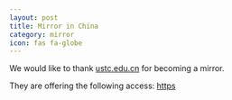 ```yaml
---
layout: post
title: Mirror in China
category: mirror
icon: fas fa-globe
---
```


We would like to thank [ustc.edu.cn](ustc.edu.cn) for becoming a mirror.

They are offering the following access: [https](https://mirrors.ustc.edu.cn/blackarch/)